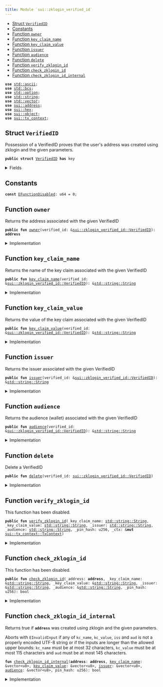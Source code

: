 ```yaml
---
title: Module `sui::zklogin_verified_id`
---
```




-  [Struct `VerifiedID`](#sui_zklogin_verified_id_VerifiedID)
-  [Constants](#@Constants_0)
-  [Function `owner`](#sui_zklogin_verified_id_owner)
-  [Function `key_claim_name`](#sui_zklogin_verified_id_key_claim_name)
-  [Function `key_claim_value`](#sui_zklogin_verified_id_key_claim_value)
-  [Function `issuer`](#sui_zklogin_verified_id_issuer)
-  [Function `audience`](#sui_zklogin_verified_id_audience)
-  [Function `delete`](#sui_zklogin_verified_id_delete)
-  [Function `verify_zklogin_id`](#sui_zklogin_verified_id_verify_zklogin_id)
-  [Function `check_zklogin_id`](#sui_zklogin_verified_id_check_zklogin_id)
-  [Function `check_zklogin_id_internal`](#sui_zklogin_verified_id_check_zklogin_id_internal)


<pre><code><b>use</b> <a href="../../std/ascii.md#std_ascii">std::ascii</a>;
<b>use</b> <a href="../../std/bcs.md#std_bcs">std::bcs</a>;
<b>use</b> <a href="../../std/option.md#std_option">std::option</a>;
<b>use</b> <a href="../../std/string.md#std_string">std::string</a>;
<b>use</b> <a href="../../std/vector.md#std_vector">std::vector</a>;
<b>use</b> <a href="../sui/address.md#sui_address">sui::address</a>;
<b>use</b> <a href="../sui/hex.md#sui_hex">sui::hex</a>;
<b>use</b> <a href="../sui/object.md#sui_object">sui::object</a>;
<b>use</b> <a href="../sui/tx_context.md#sui_tx_context">sui::tx_context</a>;
</code></pre>



<a name="sui_zklogin_verified_id_VerifiedID"></a>

## Struct `VerifiedID`

Possession of a VerifiedID proves that the user's address was created using zklogin and the given parameters.


<pre><code><b>public</b> <b>struct</b> <a href="../sui/zklogin_verified_id.md#sui_zklogin_verified_id_VerifiedID">VerifiedID</a> <b>has</b> key
</code></pre>



<details>
<summary>Fields</summary>


<dl>
<dt>
<code>id: <a href="../sui/object.md#sui_object_UID">sui::object::UID</a></code>
</dt>
<dd>
 The ID of this VerifiedID
</dd>
<dt>
<code><a href="../sui/zklogin_verified_id.md#sui_zklogin_verified_id_owner">owner</a>: <b>address</b></code>
</dt>
<dd>
 The address this VerifiedID is associated with
</dd>
<dt>
<code><a href="../sui/zklogin_verified_id.md#sui_zklogin_verified_id_key_claim_name">key_claim_name</a>: <a href="../../std/string.md#std_string_String">std::string::String</a></code>
</dt>
<dd>
 The name of the key claim
</dd>
<dt>
<code><a href="../sui/zklogin_verified_id.md#sui_zklogin_verified_id_key_claim_value">key_claim_value</a>: <a href="../../std/string.md#std_string_String">std::string::String</a></code>
</dt>
<dd>
 The value of the key claim
</dd>
<dt>
<code><a href="../sui/zklogin_verified_id.md#sui_zklogin_verified_id_issuer">issuer</a>: <a href="../../std/string.md#std_string_String">std::string::String</a></code>
</dt>
<dd>
 The issuer
</dd>
<dt>
<code><a href="../sui/zklogin_verified_id.md#sui_zklogin_verified_id_audience">audience</a>: <a href="../../std/string.md#std_string_String">std::string::String</a></code>
</dt>
<dd>
 The audience (wallet)
</dd>
</dl>


</details>

<a name="@Constants_0"></a>

## Constants


<a name="sui_zklogin_verified_id_EFunctionDisabled"></a>



<pre><code><b>const</b> <a href="../sui/zklogin_verified_id.md#sui_zklogin_verified_id_EFunctionDisabled">EFunctionDisabled</a>: u64 = 0;
</code></pre>



<a name="sui_zklogin_verified_id_owner"></a>

## Function `owner`

Returns the address associated with the given VerifiedID


<pre><code><b>public</b> <b>fun</b> <a href="../sui/zklogin_verified_id.md#sui_zklogin_verified_id_owner">owner</a>(verified_id: &<a href="../sui/zklogin_verified_id.md#sui_zklogin_verified_id_VerifiedID">sui::zklogin_verified_id::VerifiedID</a>): <b>address</b>
</code></pre>



<details>
<summary>Implementation</summary>


<pre><code><b>public</b> <b>fun</b> <a href="../sui/zklogin_verified_id.md#sui_zklogin_verified_id_owner">owner</a>(verified_id: &<a href="../sui/zklogin_verified_id.md#sui_zklogin_verified_id_VerifiedID">VerifiedID</a>): <b>address</b> {
    verified_id.<a href="../sui/zklogin_verified_id.md#sui_zklogin_verified_id_owner">owner</a>
}
</code></pre>



</details>

<a name="sui_zklogin_verified_id_key_claim_name"></a>

## Function `key_claim_name`

Returns the name of the key claim associated with the given VerifiedID


<pre><code><b>public</b> <b>fun</b> <a href="../sui/zklogin_verified_id.md#sui_zklogin_verified_id_key_claim_name">key_claim_name</a>(verified_id: &<a href="../sui/zklogin_verified_id.md#sui_zklogin_verified_id_VerifiedID">sui::zklogin_verified_id::VerifiedID</a>): &<a href="../../std/string.md#std_string_String">std::string::String</a>
</code></pre>



<details>
<summary>Implementation</summary>


<pre><code><b>public</b> <b>fun</b> <a href="../sui/zklogin_verified_id.md#sui_zklogin_verified_id_key_claim_name">key_claim_name</a>(verified_id: &<a href="../sui/zklogin_verified_id.md#sui_zklogin_verified_id_VerifiedID">VerifiedID</a>): &String {
    &verified_id.<a href="../sui/zklogin_verified_id.md#sui_zklogin_verified_id_key_claim_name">key_claim_name</a>
}
</code></pre>



</details>

<a name="sui_zklogin_verified_id_key_claim_value"></a>

## Function `key_claim_value`

Returns the value of the key claim associated with the given VerifiedID


<pre><code><b>public</b> <b>fun</b> <a href="../sui/zklogin_verified_id.md#sui_zklogin_verified_id_key_claim_value">key_claim_value</a>(verified_id: &<a href="../sui/zklogin_verified_id.md#sui_zklogin_verified_id_VerifiedID">sui::zklogin_verified_id::VerifiedID</a>): &<a href="../../std/string.md#std_string_String">std::string::String</a>
</code></pre>



<details>
<summary>Implementation</summary>


<pre><code><b>public</b> <b>fun</b> <a href="../sui/zklogin_verified_id.md#sui_zklogin_verified_id_key_claim_value">key_claim_value</a>(verified_id: &<a href="../sui/zklogin_verified_id.md#sui_zklogin_verified_id_VerifiedID">VerifiedID</a>): &String {
    &verified_id.<a href="../sui/zklogin_verified_id.md#sui_zklogin_verified_id_key_claim_value">key_claim_value</a>
}
</code></pre>



</details>

<a name="sui_zklogin_verified_id_issuer"></a>

## Function `issuer`

Returns the issuer associated with the given VerifiedID


<pre><code><b>public</b> <b>fun</b> <a href="../sui/zklogin_verified_id.md#sui_zklogin_verified_id_issuer">issuer</a>(verified_id: &<a href="../sui/zklogin_verified_id.md#sui_zklogin_verified_id_VerifiedID">sui::zklogin_verified_id::VerifiedID</a>): &<a href="../../std/string.md#std_string_String">std::string::String</a>
</code></pre>



<details>
<summary>Implementation</summary>


<pre><code><b>public</b> <b>fun</b> <a href="../sui/zklogin_verified_id.md#sui_zklogin_verified_id_issuer">issuer</a>(verified_id: &<a href="../sui/zklogin_verified_id.md#sui_zklogin_verified_id_VerifiedID">VerifiedID</a>): &String {
    &verified_id.<a href="../sui/zklogin_verified_id.md#sui_zklogin_verified_id_issuer">issuer</a>
}
</code></pre>



</details>

<a name="sui_zklogin_verified_id_audience"></a>

## Function `audience`

Returns the audience (wallet) associated with the given VerifiedID


<pre><code><b>public</b> <b>fun</b> <a href="../sui/zklogin_verified_id.md#sui_zklogin_verified_id_audience">audience</a>(verified_id: &<a href="../sui/zklogin_verified_id.md#sui_zklogin_verified_id_VerifiedID">sui::zklogin_verified_id::VerifiedID</a>): &<a href="../../std/string.md#std_string_String">std::string::String</a>
</code></pre>



<details>
<summary>Implementation</summary>


<pre><code><b>public</b> <b>fun</b> <a href="../sui/zklogin_verified_id.md#sui_zklogin_verified_id_audience">audience</a>(verified_id: &<a href="../sui/zklogin_verified_id.md#sui_zklogin_verified_id_VerifiedID">VerifiedID</a>): &String {
    &verified_id.<a href="../sui/zklogin_verified_id.md#sui_zklogin_verified_id_audience">audience</a>
}
</code></pre>



</details>

<a name="sui_zklogin_verified_id_delete"></a>

## Function `delete`

Delete a VerifiedID


<pre><code><b>public</b> <b>fun</b> <a href="../sui/zklogin_verified_id.md#sui_zklogin_verified_id_delete">delete</a>(verified_id: <a href="../sui/zklogin_verified_id.md#sui_zklogin_verified_id_VerifiedID">sui::zklogin_verified_id::VerifiedID</a>)
</code></pre>



<details>
<summary>Implementation</summary>


<pre><code><b>public</b> <b>fun</b> <a href="../sui/zklogin_verified_id.md#sui_zklogin_verified_id_delete">delete</a>(verified_id: <a href="../sui/zklogin_verified_id.md#sui_zklogin_verified_id_VerifiedID">VerifiedID</a>) {
    <b>let</b> <a href="../sui/zklogin_verified_id.md#sui_zklogin_verified_id_VerifiedID">VerifiedID</a> { id, <a href="../sui/zklogin_verified_id.md#sui_zklogin_verified_id_owner">owner</a>: _, <a href="../sui/zklogin_verified_id.md#sui_zklogin_verified_id_key_claim_name">key_claim_name</a>: _, <a href="../sui/zklogin_verified_id.md#sui_zklogin_verified_id_key_claim_value">key_claim_value</a>: _, <a href="../sui/zklogin_verified_id.md#sui_zklogin_verified_id_issuer">issuer</a>: _, <a href="../sui/zklogin_verified_id.md#sui_zklogin_verified_id_audience">audience</a>: _ } =
        verified_id;
    id.<a href="../sui/zklogin_verified_id.md#sui_zklogin_verified_id_delete">delete</a>();
}
</code></pre>



</details>

<a name="sui_zklogin_verified_id_verify_zklogin_id"></a>

## Function `verify_zklogin_id`

This function has been disabled.


<pre><code><b>public</b> <b>fun</b> <a href="../sui/zklogin_verified_id.md#sui_zklogin_verified_id_verify_zklogin_id">verify_zklogin_id</a>(_key_claim_name: <a href="../../std/string.md#std_string_String">std::string::String</a>, _key_claim_value: <a href="../../std/string.md#std_string_String">std::string::String</a>, _issuer: <a href="../../std/string.md#std_string_String">std::string::String</a>, _audience: <a href="../../std/string.md#std_string_String">std::string::String</a>, _pin_hash: u256, _ctx: &<b>mut</b> <a href="../sui/tx_context.md#sui_tx_context_TxContext">sui::tx_context::TxContext</a>)
</code></pre>



<details>
<summary>Implementation</summary>


<pre><code><b>public</b> <b>fun</b> <a href="../sui/zklogin_verified_id.md#sui_zklogin_verified_id_verify_zklogin_id">verify_zklogin_id</a>(
    _key_claim_name: String,
    _key_claim_value: String,
    _issuer: String,
    _audience: String,
    _pin_hash: u256,
    _ctx: &<b>mut</b> TxContext,
) {
    <b>assert</b>!(<b>false</b>, <a href="../sui/zklogin_verified_id.md#sui_zklogin_verified_id_EFunctionDisabled">EFunctionDisabled</a>);
}
</code></pre>



</details>

<a name="sui_zklogin_verified_id_check_zklogin_id"></a>

## Function `check_zklogin_id`

This function has been disabled.


<pre><code><b>public</b> <b>fun</b> <a href="../sui/zklogin_verified_id.md#sui_zklogin_verified_id_check_zklogin_id">check_zklogin_id</a>(_address: <b>address</b>, _key_claim_name: &<a href="../../std/string.md#std_string_String">std::string::String</a>, _key_claim_value: &<a href="../../std/string.md#std_string_String">std::string::String</a>, _issuer: &<a href="../../std/string.md#std_string_String">std::string::String</a>, _audience: &<a href="../../std/string.md#std_string_String">std::string::String</a>, _pin_hash: u256): bool
</code></pre>



<details>
<summary>Implementation</summary>


<pre><code><b>public</b> <b>fun</b> <a href="../sui/zklogin_verified_id.md#sui_zklogin_verified_id_check_zklogin_id">check_zklogin_id</a>(
    _address: <b>address</b>,
    _key_claim_name: &String,
    _key_claim_value: &String,
    _issuer: &String,
    _audience: &String,
    _pin_hash: u256,
): bool {
    <b>assert</b>!(<b>false</b>, <a href="../sui/zklogin_verified_id.md#sui_zklogin_verified_id_EFunctionDisabled">EFunctionDisabled</a>);
    <b>false</b>
}
</code></pre>



</details>

<a name="sui_zklogin_verified_id_check_zklogin_id_internal"></a>

## Function `check_zklogin_id_internal`

Returns true if <code><b>address</b></code> was created using zklogin and the given parameters.

Aborts with <code>EInvalidInput</code> if any of <code>kc_name</code>, <code>kc_value</code>, <code>iss</code> and <code>aud</code> is not a properly encoded UTF-8
string or if the inputs are longer than the allowed upper bounds: <code>kc_name</code> must be at most 32 characters,
<code>kc_value</code> must be at most 115 characters and <code>aud</code> must be at most 145 characters.


<pre><code><b>fun</b> <a href="../sui/zklogin_verified_id.md#sui_zklogin_verified_id_check_zklogin_id_internal">check_zklogin_id_internal</a>(<b>address</b>: <b>address</b>, <a href="../sui/zklogin_verified_id.md#sui_zklogin_verified_id_key_claim_name">key_claim_name</a>: &vector&lt;u8&gt;, <a href="../sui/zklogin_verified_id.md#sui_zklogin_verified_id_key_claim_value">key_claim_value</a>: &vector&lt;u8&gt;, <a href="../sui/zklogin_verified_id.md#sui_zklogin_verified_id_issuer">issuer</a>: &vector&lt;u8&gt;, <a href="../sui/zklogin_verified_id.md#sui_zklogin_verified_id_audience">audience</a>: &vector&lt;u8&gt;, pin_hash: u256): bool
</code></pre>



<details>
<summary>Implementation</summary>


<pre><code><b>native</b> <b>fun</b> <a href="../sui/zklogin_verified_id.md#sui_zklogin_verified_id_check_zklogin_id_internal">check_zklogin_id_internal</a>(
    <b>address</b>: <b>address</b>,
    <a href="../sui/zklogin_verified_id.md#sui_zklogin_verified_id_key_claim_name">key_claim_name</a>: &vector&lt;u8&gt;,
    <a href="../sui/zklogin_verified_id.md#sui_zklogin_verified_id_key_claim_value">key_claim_value</a>: &vector&lt;u8&gt;,
    <a href="../sui/zklogin_verified_id.md#sui_zklogin_verified_id_issuer">issuer</a>: &vector&lt;u8&gt;,
    <a href="../sui/zklogin_verified_id.md#sui_zklogin_verified_id_audience">audience</a>: &vector&lt;u8&gt;,
    pin_hash: u256,
): bool;
</code></pre>



</details>
